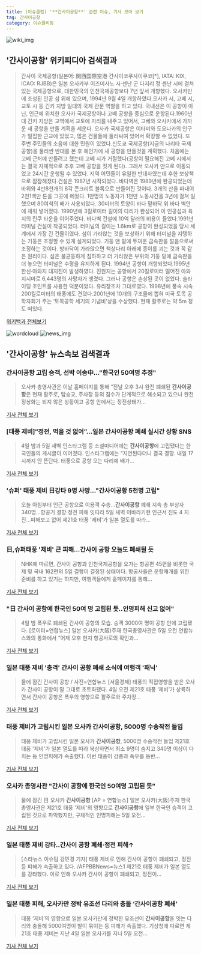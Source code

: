```yaml
---
title: (이슈클립) '**간사이공항**' 관련 이슈, 기사 모아 보기
tag: 간사이공항
category: 이슈클리핑
---
```

![wiki_img](https://user-images.githubusercontent.com/42597476/44503234-41136a80-a6d0-11e8-9071-6fc6418eafe4.png)
## **'**간사이공항**'** 위키피디아 검색결과
>간사이 국제공항(일본어: 関西国際空港 간사이코쿠사이쿠코[*], IATA: KIX, ICAO: RJBB)은 일본 오사카부 이즈미사노 시·센난 군 다지리 정·센난 시에 걸쳐 있는 국제공항으로, 대한민국의 인천국제공항보다 7년 앞서 개항했다. 오사카만에 조성된 인공 섬 위에 있으며, 1994년 9월 4일 개항하였다.오사카 시, 고베 시, 교토 시 등 긴키 지방 일대의 국제 관문 역할을 하고 있다. 국내선은 이 공항이 아닌, 인근에 위치한 오사카 국제공항이나 고베 공항을 중심으로 운항된다.1960년대 긴키 지방은 교역에서 교토에 자리를 내주고 있어서, 고베와 오사카에서 가까운 새 공항을 만들 계획을 세운다. 오사카 국제공항은 이타미와 도요나카의 인구가 밀집한 근교에 있었고, 많은 건물들에 둘러싸여 있어서 확장할 수 없었다. 또 주변 주민들의 소음에 대한 민원이 있었다.신도쿄 국제공항(지금의 나리타 국제공항)을 둘러싼 반대를 본 후 해안가에 새 공항을 만들것을 계획했다. 처음에는 고베 근처에 만들려고 했는데 고베 시가 거절했다(공항이 필요해진 고베 시에서는 결국 자체적으로 추후 고베 공항을 짓게 된다). 그래서 오사카 만으로 이동되었고 24시간 운행될 수 있었다. 지역 어민들이 유일한 반대자였는데 후한 보상책으로 잠잠해졌다.건설은 1987년 시작되었다. 바다벽은 1989년에 완공되었는데 바위와 4만8천개의 8각 콘크리트 블록으로 만들어진 것이다. 3개의 산을 파내어 2천1백만 톤을 그곳에 메웠다. 1만명의 노동자가 1천만 노동시간을 3년에 걸쳐 일했으며 80여척의 배가 사용되었다. 30미터의 토양이 바다 밑바닥 위 바다 벽안에 채워 넣어졌다. 1990년에 3킬로미터 길이의 다리가 완성되어 이 인공섬과 육지의 린쿠 타운을 이어주었다. 바다벽 건설에 10억 달러의 비용이 들었다.1991년 터미널 건설이 착공되었다. 터미널의 길이는 1.6km로 공항이 완성되었을 당시 세계에서 가장 긴 건물이였다. 섬이 가라앉는 것을 보상하기 위해 터미널을 지탱하는 기둥은 조정할 수 있게 설계되었다. 기둥 맨 밑에 두꺼운 금속판을 깔음으로써 조정하는 것이다. 방바닥이 가라앉으면 책상다리 아래에 종이를 괴는 것과 꼭 같은 원리이다. 섬은 불균등하게 침하하고 더 가라앉은 부위의 기둥 밑에 금속판을 더 놓으면 터미널은 수평을 유지하게 된다. 1994년 공항이 개항되었다.1995년 한신·아와지 대지진이 발생하였다. 진원지는 공항에서 20킬로미터 떨어진 아와지시마로 6,443명의 사망자가 생겼다. 그러나 공항은 손상된 곳이 없었다. 슬라이딩 조인트를 사용한 덕분이었다. 유리창조차 그대로였다. 1998년에 풍속 시속 200킬로미터의 태풍에도 견뎠다.2001년에 10개의 구조물에 뽑혀 미국 토목 공학자회가 주는 ‘토목공학 세기의 기념비’상을 수상했다. 현재 활주로는 약 5m 정도 떠있다.

<a href="https://ko.wikipedia.org/wiki/간사이공항" target="_blank">위키백과 전체보기</a>

![wordcloud](https://s3.ap-northeast-2.amazonaws.com/lyrics101-wordcloud/2018-09-05-1536109239.png)
![news_img](https://user-images.githubusercontent.com/42597476/44507050-1206f400-a6e4-11e8-8d98-7ffbfebb353f.png)
## **'**간사이공항**'** 뉴스속보 검색결과
### **간사이공항** 고립 승객, 선박 이송中..."한국인 50여명 추정"

>오사카 총영사관은 이날 홈페이지를 통해 “전날 오후 3시 완전 폐쇄된 **간사이공항**은 현재 활주로, 탑승교, 주차장 등의 침수가 단계적으로 해소되고 있으나 완전 정상화는 되지 않은 상황이고 공항 안에서는 정전상태가...

<a href="http://www.edaily.co.kr/news/newspath.asp?newsid=02105766619337168" target="_blank">기사 전체 보기</a>

### [태풍 제비]“정전, 먹을 것 없어”…일본 **간사이공항** 폐쇄 실시간 상황 SNS

>4일 밤과 5일 새벽 인스타그램 등 소셜미디어에는 **간사이공항**에 고립됐다는 한국인들의 게시글이 이어졌다. 인스타그램에는 “지연된다더니 결국 결항. 내일 17시까지 안 뜬단다. 태풍으로 공항 오는 다리에 배가...

<a href="http://news.donga.com/3/all/20180905/91840094/2" target="_blank">기사 전체 보기</a>

### '슈퍼' 태풍 제비 日강타 9명 사망…"**간사이공항** 5천명 고립"

>오늘 아침부터 인근 공항으로 이용객 수송…**간사이공항** 폐쇄 지속 총 부상자 340명…항공기 결항·정전 피해 잇따라 5일 새벽 이바라키현 인근서 진도 4 지진…피해보고 없어 제21호 태풍 '제비'가 일본 열도를 따라...

<a href="http://app.yonhapnews.co.kr/YNA/Basic/SNS/r.aspx?c=AKR20180905013400073&did=1195m" target="_blank">기사 전체 보기</a>

### 日,슈퍼태풍 '제비' 큰 피해…간사이 공항 오늘도 폐쇄될 듯

>NHK에 따르면, 간사이 공항과 인천국제공항을 오가는 항공편 45편을 비롯한 국제 및 국내 162편의 5일 결항이 결정된 상태이다. 항공사들은 운항재개를 위한 준비를 하고 있기는 하지만, 여행객들에게 홈페이지를 통해...

<a href="http://www.newsis.com/view/?id=NISX20180905_0000409476&cID=10101&pID=10100" target="_blank">기사 전체 보기</a>

### "日 간사이 공항에 한국인 50여 명 고립된 듯..인명피해 신고 없어"

>4일 밤 폭우로 폐쇄된 간사이 공항의 모습. 승객 3000여 명이 공항 안에 고립됐다. [로이터=연합뉴스] 일본 오사카(大阪)주재 한국총영사관은 5일 오전 연합뉴스와의 통화에서 “어제 오후 현지 항공사로의 확인과...

<a href="http://news.joins.com/article/olink/22535011" target="_blank">기사 전체 보기</a>

### 일본 태풍 제비 '충격' 간사이 공항 폐쇄 소식에 여행객 '패닉'

>물에 잠긴 간사이 공항 / 사진=연합뉴스 [서울경제] 태풍의 직접영향을 받은 오사카 간사이 공항이 말 그대로 초토화됐다. 4일 오전 제21호 태풍 ‘제비’가 상륙하면서 간사이 공항은 폭우의 영향으로 활주로와 주차장...

<a href="http://www.sedaily.com/NewsView/1S4IN2VMRM" target="_blank">기사 전체 보기</a>

### 태풍 제비가 고립시킨 일본 오사카 **간사이공항**, 5000명 수송작전 돌입

>태풍 제비가 고립시킨 일본 오사카 **간사이공항**, 5000명 수송작전 돌입 제21호 태풍 '제비'가 일본 열도를 따라 북상하면서 최소 9명이 숨지고 340명 이상이 다치는 등 인명피해가 속출했다. 이번 태풍이 강풍과 폭우를 동반...

<a href="http://news20.busan.com/controller/newsController.jsp?newsId=20180905000019" target="_blank">기사 전체 보기</a>

### 오사카 총영사관 "간사이 공항에 한국인 50여명 고립된 듯"

>물에 잠긴 日 오사카 **간사이공항** [AP = 연합뉴스] 일본 오사카(大阪)주재 한국총영사관은 제21호 태풍 '제비'의 영향으로 **간사이공항**에 일부 한국인 승객이 고립된 것으로 파악했지만, 구체적인 인명피해는 5일 오전...

<a href="http://news.mk.co.kr/newsRead.php?year=2018&no=558656" target="_blank">기사 전체 보기</a>

### 일본 태풍 제비 강타..간사이 공항 폐쇄·정전 피해↑

>[스타뉴스 이슈팀 강민경 기자] 태풍 제비로 인해 간사이 공항이 폐쇄되고, 정전 등 피해가 속출하고 있다. /AFPBBNews=뉴스1 제21호 태풍 제비가 일본 열도를 강타했다. 이로 인해 오사카 간사이 공항이 폐쇄되고, 정전이...

<a href="http://star.mt.co.kr/stview.php?no=2018090508181672781" target="_blank">기사 전체 보기</a>

### 일본 태풍 피해, 오사카만 정박 유조선 다리와 충돌 ‘**간사이공항** 폐쇄’

>태풍 ‘제비’의 영향으로 일본 오사카만에 정박한 유조선이 **간사이공항**을 잇는 다리와 충돌해 5000여명이 발이 묶이는 등 피해가 속출했다. 기상청에 따르면 제21호 태풍 제비는 지난 4일 일본 오사카를 지나 5일 오전...

<a href="http://news.mtn.co.kr/newscenter/news_viewer.mtn?gidx=2018090509485972403" target="_blank">기사 전체 보기</a>


